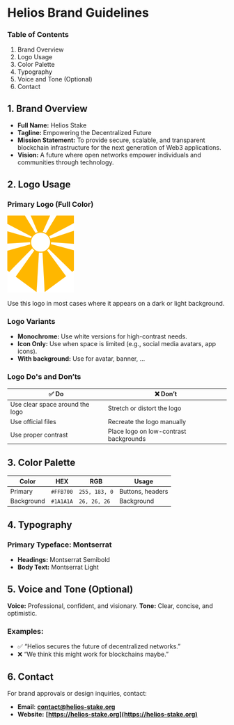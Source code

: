 # Helios Brand Guidelines

### Table of Contents
1. Brand Overview
2. Logo Usage
3. Color Palette
4. Typography
5. Voice and Tone (Optional)
6. Contact


## 1. Brand Overview

- **Full Name:** Helios Stake
- **Tagline:** Empowering the Decentralized Future
- **Mission Statement:** To provide secure, scalable, and transparent blockchain infrastructure for the next generation of Web3 applications.
- **Vision:** A future where open networks empower individuals and communities through technology.

## 2. Logo Usage

### Primary Logo (Full Color)

![Primary Logo](./logo/helios.png)

Use this logo in most cases where it appears on a dark or light background.

### Logo Variants

* **Monochrome:** Use white versions for high-contrast needs.
* **Icon Only:** Use when space is limited (e.g., social media avatars, app icons).
* **With background:** Use for avatar, banner, ...

### Logo Do's and Don’ts

| ✅ Do                            | ❌ Don’t                                |
| ------------------------------- | -------------------------------------- |
| Use clear space around the logo | Stretch or distort the logo            |
| Use official files              | Recreate the logo manually             |
| Use proper contrast             | Place logo on low-contrast backgrounds |


## 3. Color Palette

| Color      | HEX       | RGB             | Usage               |
| ---------- | --------- | --------------- | ------------------- |
| Primary    | `#FFB700` | `255, 183, 0`   | Buttons, headers    |
| Background | `#1A1A1A` | `26, 26, 26`    | Background          |


## 4. Typography
### Primary Typeface: **Montserrat**

* **Headings:** Montserrat Semibold
* **Body Text:** Montserrat Light

## 5. Voice and Tone (Optional)

**Voice:** Professional, confident, and visionary.
**Tone:** Clear, concise, and optimistic.

### Examples:

* ✅ “Helios secures the future of decentralized networks.”
* ❌ “We think this might work for blockchains maybe.”

## 6. Contact

For brand approvals or design inquiries, contact:
- **Email**: **[contact@helios-stake.org](mailto:contact@helios-stake.org)**
- **Website:** **[https://helios-stake.org](https://helios-stake.org)**
